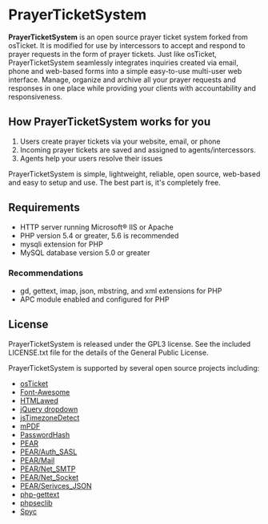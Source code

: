 PrayerTicketSystem
==================

**PrayerTicketSystem** is an open source prayer ticket system forked from osTicket.
It is modified for use by intercessors to accept and respond to prayer requests in
the form of prayer tickets. Just like osTicket, PrayerTicketSystem seamlessly
integrates inquiries created via email, phone and web-based forms into a
simple easy-to-use multi-user web interface. Manage, organize and archive
all your prayer requests and responses in one place while providing your
clients with accountability and responsiveness.

How PrayerTicketSystem works for you
------------------------------------
  1. Users create prayer tickets via your website, email, or phone
  1. Incoming prayer tickets are saved and assigned to agents/intercessors.
  1. Agents help your users resolve their issues

PrayerTicketSystem is simple, lightweight, reliable, open source, web-based and
easy to setup and use. The best part is, it's completely free.

Requirements
------------
  * HTTP server running Microsoft® IIS or Apache
  * PHP version 5.4 or greater, 5.6 is recommended
  * mysqli extension for PHP
  * MySQL database version 5.0 or greater

### Recommendations
  * gd, gettext, imap, json, mbstring, and xml extensions for PHP
  * APC module enabled and configured for PHP

License
-------
PrayerTicketSystem is released under the GPL3 license. See the included LICENSE.txt
file for the details of the General Public License.

PrayerTicketSystem is supported by several open source projects including:

  * [osTicket](http://osticket.com)
  * [Font-Awesome](http://fortawesome.github.com/Font-Awesome/)
  * [HTMLawed](http://www.bioinformatics.org/phplabware/internal_utilities/htmLawed)
  * [jQuery dropdown](http://labs.abeautifulsite.net/jquery-dropdown/)
  * [jsTimezoneDetect](http://pellepim.bitbucket.org/jstz/)
  * [mPDF](http://www.mpdf1.com/)
  * [PasswordHash](http://www.openwall.com/phpass/)
  * [PEAR](http://pear.php.net/package/PEAR)
  * [PEAR/Auth_SASL](http://pear.php.net/package/Auth_SASL)
  * [PEAR/Mail](http://pear.php.net/package/mail)
  * [PEAR/Net_SMTP](http://pear.php.net/package/Net_SMTP)
  * [PEAR/Net_Socket](http://pear.php.net/package/Net_Socket)
  * [PEAR/Serivces_JSON](http://pear.php.net/package/Services_JSON)
  * [php-gettext](https://launchpad.net/php-gettext/)
  * [phpseclib](http://phpseclib.sourceforge.net/)
  * [Spyc](http://github.com/mustangostang/spyc)
